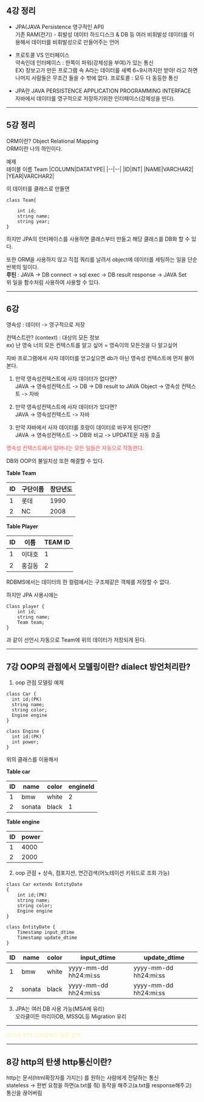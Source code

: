 <!-- <span style="color:rgb(255,72,72)"></span> -->

## 4강 정리
- JPA(JAVA Persistence 영구적인 API)  
기존 RAM(전기) - 휘발성 데이터
하드디스크 & DB 등 여러 비휘발성 데이터를 이용해서 데이터를 비휘발성으로 만들어주는 언어

- 프로토콜 VS 인터페이스  
약속인데
인터페이스 : 한쪽이 파워(강제성을 부여)가 있는 통신  
EX) 장보고가 만든 프로그램 속 A라는 데이터를 새벽 6~9시까지만 받아! 라고 하면 나머지 사람들은 무조건 들을 수 밖에 없다.
프로토콜 : 모두 다 동등한 통신

- JPA란 
JAVA PERSISTENCE APPLICATION PROGRAMMING INTERFACE  
자바에서 데이터를 영구적으로 저장하기위한 인터페이스(강제성을 띤다).
___
## 5강 정리

ORM이란? Object Relational Mapping   
ORM이란 나의 하인이다.

예제  
테이블 이름 Team 
|COLUMN|DATATYPE|
|--|--|
|ID|INT|
|NAME|VARCHAR2|
|YEAR|VARCHAR2|
    
이 데이터를 클래스로 만들면
```
class Team{

    int id;
    string name;
    string year;
}
```

하지만 JPA의 인터페이스를 사용하면 클래스부터 만들고 해당 클래스를 DB화 할 수 있다.

또한 ORM을 사용하지 않고 직접 쿼리를 날려서 object에 데이터를 세팅하는 일을 단순 반복의 일이다.  
**루틴** : JAVA -> DB connect -> sql exec -> DB result response -> JAVA Set   
위 일을 함수처럼 사용하여 사용할 수 있다.
___  
## 6강
영속성 : 데이터 -> 영구적으로 저장  
    
컨텍스트란? (context) : 대상의 모든 정보  
ex) 난 영숙 너의 모든 컨텍스트를 알고 싶어 = 영숙이의 모든것을 다 알고싶어  
  
자바 프로그램에서 사자 데이터를 얻고싶으면 db가 아닌 영속성 컨텍스트에 먼저 물어본다.  
1. 만약 영속성컨텍스트에 사자 데이터가 없다면?  
JAVA -> 영속성컨텍스트 -> DB -> DB result to JAVA Object -> 영속성 컨텍스트 -> 자바  
  
2. 만약 영속성컨텍스트에 사자 데이터가 있다면?  
JAVA -> 영속성컨텍스트 -> 자바
  
3. 만약 자바에서 사자 데이터를 호랑이 데이터로 바꾸게 된다면?  
JAVA -> 영속성컨텍스트 -> DB와 비교 -> UPDATE문 자동 호출

<span style="color:rgb(255,72,72)"> 영속성 컨텍스트에서 일어나는 모든 일들은 자동으로 작동한다.</span>
  
DB와 OOP의 불일치성 또한 해결할 수 있다.  
  
  **Table Team**
  
|ID|구단이름|창단년도|
|--|--|--|
|1|롯데|1990|
|2|NC|2008|  
  
  **Table Player**  
  
|ID|이름|TEAM ID|
|--|--|--|
|1|이대호|1|
|2|홍길동|2|
RDBMS에서는 데이터의 한 컬럼에서는 구조체같은 객체를 저장할 수 없다.
  
하지만 JPA 사용시에는
```
Class player {
    int id;
    string name;
    Team team;
}
```
과 같이 선언시 자동으로 Team에 위의 데이터가 저장되게 된다.
___
## 7강 OOP의 관점에서 모델링이란? dialect 방언처리란?
1. oop 관점 모델링 예제
  ```
class Car {
    int id;(PK)
    string name;
    string color;
    Engine engine
}

class Engine {
    int id;(PK)
    int power;
}
  ```

위의 클래스를 이용해서
 
  **Table car**
  
|ID|name|color|engineId|
|--|--|--|--|
|1|bmw|white|2|
|2|sonata|black|1|
 
  **Table engine**
  
|ID|power|
|--|--|
|1|4000|
|2|2000|
  
2. oop 관점 + 상속, 컴포지션, 연간검색(어노테이션 키워드로 조회 가능)
```
class Car extends EntityDate
{
    int id;(PK)
    string name;
    string color;
    Engine engine
}

class EntityDate {
    Timestamp input_dtime
    Timestamp update_dtime
}
  ```
|ID|name|color|input_dtime|update_dtime|
|--|--|--|--|--|
|1|bmw|white|yyyy-mm-dd hh24:mi:ss|yyyy-mm-dd hh24:mi:ss|
|2|sonata|black|yyyy-mm-dd hh24:mi:ss|yyyy-mm-dd hh24:mi:ss|

3. JPA는 여러 DB 사용 가능(MSA에 유리)  
오라클이든 마리아DB, MSSQL등 Migration 유리
___
<span style="color:rgb(255,242,158)">여기서 부터 스프링부트 관련 강의</span>
___
## 8강 http의 탄생 http통신이란?   
  
  http는 문서(html확장자를 가지는) 를 원하는 사람에게 전달하는 통신  
  stateless -> 한번 요청을 하면(a.txt를 줘) 동작을 해주고(a.txt를 response해주고) 통신을 끊어버림
